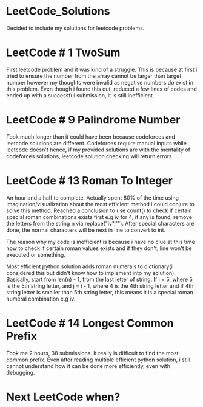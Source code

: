 # LeetCode_Solutions
Decided to include my solutions for leetcode problems.

# LeetCode # 1 TwoSum

First leetcode problem and it was kind of a struggle. This is because at first i tried to ensure the number from the array cannot be larger than target number however my thoughts were invalid as negative numbers do exist in this problem. Even though i found this out, reduced a few lines of codes and ended up with a successful submission, it is still inefficient.

# LeetCode # 9 Palindrome Number

Took much longer than it could have been because codeforces and leetcode solutions are different. Codeforces require manual inputs while leetcode doesn't hence, if my provided solutions are with the mentality of codeforces solutions, leetcode solution checking will return errors

# LeetCode # 13 Roman To Integer

An hour and a half to complete. Actually spent 80% of the time using imagination/visualization about the most efficient method i could conjure to solve this method. Reached a conclusion to use count() to check if certain special roman combinations exists first e.g iv for 4, if any is found, remove the letters from the string n via replace("iv",""). After special characters are done, the normal characters will be next in line to convert to int.

The reason why my code is inefficient is because i have no clue at this time how to check if certain roman values exists and if they don't, line won't be executed or something.

Most efficient python solution adds roman numerals to dictionary(i considered this but didn't know how to implement into my solution).
Basically, start from len(n) - 1, from the last letter of string. If i = 5, where 5 is the 5th string letter, and j = i - 1, where 4 is the 4th string letter and if 4th string letter is smaller than 5th string letter, this means it is a special roman numeral combination e.g iv.

# LeetCode # 14 Longest Common Prefix

Took me 2 hours, 38 submissions. It really is difficult to find the most common prefix. Even after reading multiple efficient python solution, i still cannot understand how it can be done more efficiently, even with debugging.

# Next LeetCode when?
